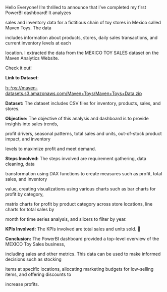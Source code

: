 ﻿<a name="br1"></a> 

Hello Everyone! I’m thrilled to announce that I’ve completed my first PowerBI dashboard! It analyzes

sales and inventory data for a fictitious chain of toy stores in Mexico called Maven Toys. The data

includes information about products, stores, daily sales transactions, and current inventory levels at each

location. I extracted the data from the MEXICO TOY SALES dataset on the Maven Analytics Website.

Check it out!

**Link to Dataset**:

[hꢀps://maven-datasets.s3.amazonaws.com/Maven+Toys/Maven+Toys+Data.zip](https://maven-datasets.s3.amazonaws.com/Maven+Toys/Maven+Toys+Data.zip)

**Dataset:** The dataset includes CSV files for inventory, products, sales, and stores.

**Objective:** The objective of this analysis and dashboard is to provide insights into sales trends,

profit drivers, seasonal patterns, total sales and units, out-of-stock product impact, and inventory

levels to maximize profit and meet demand.

**Steps Involved:** The steps involved are requirement gathering, data cleaning, data

transformation using DAX functions to create measures such as profit, total sales, and inventory

value, creating visualizations using various charts such as bar charts for profit by category,

matrix charts for profit by product category across store locations, line charts for total sales by

month for time series analysis, and slicers to filter by year.

**KPIs Involved:** The KPIs involved are total sales and units sold. 

**Conclusion:** The PowerBI dashboard provided a top-level overview of the MEXICO Toy Sales business,

including sales and other metrics. This data can be used to make informed decisions such as stocking

items at specific locations, allocating marketing budgets for low-selling items, and offering discounts to

increase profits.



<a name="br2"></a> 


